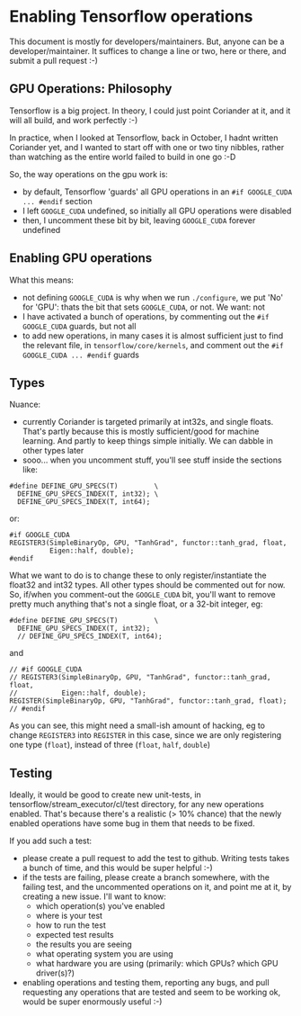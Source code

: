 # Enabling Tensorflow operations

This document is mostly for developers/maintainers.  But, anyone can be a developer/maintainer.  It suffices to change a line or two, here or there, and submit a pull request :-)

## GPU Operations: Philosophy

Tensorflow is a big project. In theory, I could just point Coriander at it, and it will all build, and work perfectly :-)

In practice, when I looked at Tensorflow, back in October, I hadnt written Coriander yet, and I wanted to start off with one or two tiny nibbles,
rather than watching as the entire world failed to build in one go :-D

So, the way operations on the gpu work is:
- by default, Tensorflow 'guards' all GPU operations in an `#if GOOGLE_CUDA ... #endif` section
- I left `GOOGLE_CUDA` undefined, so initially all GPU operations were disabled
- then, I uncomment these bit by bit, leaving `GOOGLE_CUDA` forever undefined

## Enabling GPU operations

What this means:
- not defining `GOOGLE_CUDA` is why when we run `./configure`, we put 'No' for 'GPU': thats the bit that sets `GOOGLE_CUDA`, or not.  We want: not
- I have activated a bunch of operations, by commenting out the `#if GOOGLE_CUDA` guards, but not all
- to add new operations, in many cases it is almost sufficient just to find the relevant file, in `tensorflow/core/kernels`, and comment out the `#if GOOGLE_CUDA ... #endif` guards

## Types

Nuance:
- currently Coriander is targeted primarily at int32s, and single floats.  That's partly because this is mostly sufficient/good for machine learning. And partly to keep things simple initially. We can dabble in other types later
- sooo... when you uncomment stuff, you'll see stuff inside the sections like:
```
#define DEFINE_GPU_SPECS(T)         \
  DEFINE_GPU_SPECS_INDEX(T, int32); \
  DEFINE_GPU_SPECS_INDEX(T, int64);
```
or:
```
#if GOOGLE_CUDA
REGISTER3(SimpleBinaryOp, GPU, "TanhGrad", functor::tanh_grad, float,
          Eigen::half, double);
#endif
```

What we want to do is to change these to only register/instantiate the float32 and int32 types. All other types should be commented out for now.  So,
if/when you comment-out the `GOOGLE_CUDA` bit, you'll want to remove pretty much anything that's not a single float, or a 32-bit integer, eg:
```
#define DEFINE_GPU_SPECS(T)         \
  DEFINE_GPU_SPECS_INDEX(T, int32);
  // DEFINE_GPU_SPECS_INDEX(T, int64);
```
and
```
// #if GOOGLE_CUDA
// REGISTER3(SimpleBinaryOp, GPU, "TanhGrad", functor::tanh_grad, float,
//           Eigen::half, double);
REGISTER(SimpleBinaryOp, GPU, "TanhGrad", functor::tanh_grad, float);
// #endif
```

As you can see, this might need a small-ish amount of hacking, eg to change `REGISTER3` into `REGISTER` in this case, since we are only registering
one type (`float`), instead of three (`float`, `half`, `double`)

## Testing

Ideally, it would be good to create new unit-tests, in tensorflow/stream_executor/cl/test directory, for any new operations enabled. That's because
there's a realistic (> 10% chance) that the newly enabled operations have some bug in them that needs to be fixed.

If you add such a test:
- please create a pull request to add the test to github.  Writing tests takes a bunch of time, and this would be super helpful :-)
- if the tests are failing, please create a branch somewhere, with the failing test, and the uncommented operations on it, and point me at it, by creating a new issue. I'll want to know:
  - which operation(s) you've enabled
  - where is your test
  - how to run the test
  - expected test results
  - the results you are seeing
  - what operating system you are using
  - what hardware you are using (primarily: which GPUs? which GPU driver(s)?)
- enabling operations and testing them, reporting any bugs, and pull requesting any operations that are tested and seem to be working ok, would be super enormously useful :-)
